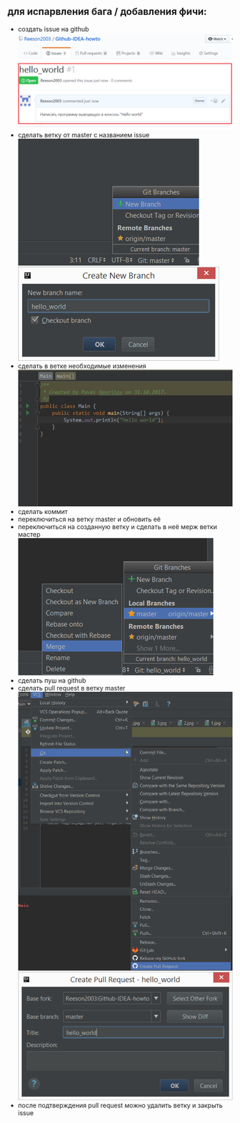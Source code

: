 для испарвления бага / добавления фичи:
---
- создать issue на github 
![github issue](imgs/1.jpg)
- сделать ветку от master с названием issue
![branch](imgs/2.jpg)
![branch](imgs/3.jpg)
- сделать в ветке необходимые изменения
![code](imgs/4.jpg)
- сделать коммит
- переключиться на ветку master и обновить её
- переключиться на созданную ветку и сделать в неё мерж ветки мастер
![merge](imgs/5.jpg)
- сделать пуш на github
- сделать pull request в ветку master
![pull](imgs/6.jpg)
![pull](imgs/7.jpg)
- после подтверждения pull request можно удалить ветку и закрыть issue
